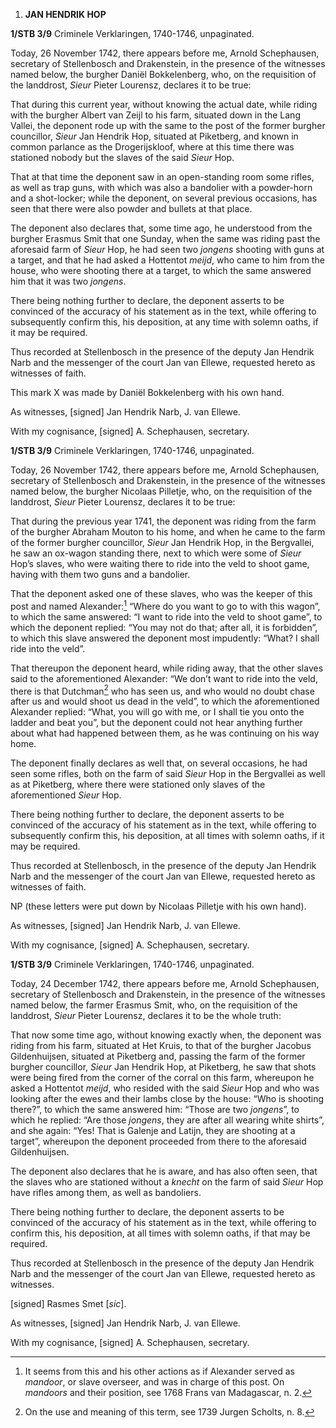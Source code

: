 1.  **JAN HENDRIK HOP**

**1/STB 3/9** Criminele Verklaringen, 1740-1746, unpaginated.

Today, 26 November 1742, there appears before me, Arnold Schephausen,
secretary of Stellenbosch and Drakenstein, in the presence of the
witnesses named below, the burgher Daniël Bokkelenberg, who, on the
requisition of the landdrost, *Sieur* Pieter Lourensz, declares it to be
true:

That during this current year, without knowing the actual date, while
riding with the burgher Albert van Zeijl to his farm, situated down in
the Lang Vallei, the deponent rode up with the same to the post of the
former burgher councillor, *Sieur* Jan Hendrik Hop, situated at
Piketberg, and known in common parlance as the Drogerijskloof, where at
this time there was stationed nobody but the slaves of the said *Sieur*
Hop.

That at that time the deponent saw in an open-standing room some rifles,
as well as trap guns, with which was also a bandolier with a powder-horn
and a shot-locker; while the deponent, on several previous occasions,
has seen that there were also powder and bullets at that place.

The deponent also declares that, some time ago, he understood from the
burgher Erasmus Smit that one Sunday, when the same was riding past the
aforesaid farm of *Sieur* Hop, he had seen two *jongens* shooting with
guns at a target, and that he had asked a Hottentot *meijd*, who came to
him from the house, who were shooting there at a target, to which the
same answered him that it was two *jongens*.

There being nothing further to declare, the deponent asserts to be
convinced of the accuracy of his statement as in the text, while
offering to subsequently confirm this, his deposition, at any time with
solemn oaths, if it may be required.

Thus recorded at Stellenbosch in the presence of the deputy Jan Hendrik
Narb and the messenger of the court Jan van Ellewe, requested hereto as
witnesses of faith.

This mark X was made by Daniël Bokkelenberg with his own hand.

As witnesses, \[signed\] Jan Hendrik Narb, J. van Ellewe.

With my cognisance, \[signed\] A. Schephausen, secretary.

**1/STB 3/9** Criminele Verklaringen, 1740-1746, unpaginated.

Today, 26 November 1742, there appears before me, Arnold Schephausen,
secretary of Stellenbosch and Drakenstein, in the presence of the
witnesses named below, the burgher Nicolaas Pilletje, who, on the
requisition of the landdrost, *Sieur* Pieter Lourensz, declares it to be
true:

That during the previous year 1741, the deponent was riding from the
farm of the burgher Abraham Mouton to his home, and when he came to the
farm of the former burgher councillor, *Sieur* Jan Hendrik Hop, in the
Bergvallei, he saw an ox-wagon standing there, next to which were some
of *Sieur* Hop’s slaves, who were waiting there to ride into the veld to
shoot game, having with them two guns and a bandolier.

That the deponent asked one of these slaves, who was the keeper of this
post and named Alexander:[^1] “Where do you want to go to with this
wagon”, to which the same answered: “I want to ride into the veld to
shoot game”, to which the deponent replied: “You may not do that; after
all, it is forbidden”, to which this slave answered the deponent most
impudently: “What? I shall ride into the veld”.

That thereupon the deponent heard, while riding away, that the other
slaves said to the aforementioned Alexander: “We don’t want to ride into
the veld, there is that Dutchman[^2] who has seen us, and who would no
doubt chase after us and would shoot us dead in the veld”, to which the
aforementioned Alexander replied: “What, you will go with me, or I shall
tie you onto the ladder and beat you”, but the deponent could not hear
anything further about what had happened between them, as he was
continuing on his way home.

The deponent finally declares as well that, on several occasions, he had
seen some rifles, both on the farm of said *Sieur* Hop in the Bergvallei
as well as at Piketberg, where there were stationed only slaves of the
aforementioned *Sieur* Hop.

There being nothing further to declare, the deponent asserts to be
convinced of the accuracy of his statement as in the text, while
offering to subsequently confirm this, his deposition, at all times with
solemn oaths, if it may be required.

Thus recorded at Stellenbosch, in the presence of the deputy Jan Hendrik
Narb and the messenger of the court Jan van Ellewe, requested hereto as
witnesses of faith.

NP (these letters were put down by Nicolaas Pilletje with his own hand).

As witnesses, \[signed\] Jan Hendrik Narb, J. van Ellewe.

With my cognisance, \[signed\] A. Schephausen, secretary.

**1/STB 3/9** Criminele Verklaringen, 1740-1746, unpaginated.

Today, 24 December 1742, there appears before me, Arnold Schephausen,
secretary of Stellenbosch and Drakenstein, in the presence of the
witnesses named below, the farmer Erasmus Smit, who, on the requisition
of the landdrost, *Sieur* Pieter Lourensz, declares it to be the whole
truth:

That now some time ago, without knowing exactly when, the deponent was
riding from his farm, situated at Het Kruis, to that of the burgher
Jacobus Gildenhuijsen, situated at Piketberg and, passing the farm of
the former burgher councillor, *Sieur* Jan Hendrik Hop, at Piketberg, he
saw that shots were being fired from the corner of the corral on this
farm, whereupon he asked a Hottentot *meijd*, who resided with the said
*Sieur* Hop and who was looking after the ewes and their lambs close by
the house: “Who is shooting there?”, to which the same answered him:
“Those are two *jongens*”, to which he replied: “Are those *jongens*,
they are after all wearing white shirts”, and she again: “Yes! That is
Galenje and Latijn, they are shooting at a target”, whereupon the
deponent proceeded from there to the aforesaid Gildenhuijsen.

The deponent also declares that he is aware, and has also often seen,
that the slaves who are stationed without a *knecht* on the farm of said
*Sieur* Hop have rifles among them, as well as bandoliers.

There being nothing further to declare, the deponent asserts to be
convinced of the accuracy of his statement as in the text, while
offering to confirm this, his deposition, at all times with solemn
oaths, if that may be required.

Thus recorded at Stellenbosch in the presence of the deputy Jan Hendrik
Narb and the messenger of the court Jan van Ellewe, requested hereto as
witnesses.

\[signed\] Rasmes Smet \[*sic*\].

As witnesses, \[signed\] Jan Hendrik Narb, J. van Ellewe.

With my cognisance, \[signed\] A. Schephausen, secretary.

[^1]: It seems from this and his other actions as if Alexander served as
    *mandoor*, or slave overseer, and was in charge of this post. On
    *mandoors* and their position, see 1768 Frans van Madagascar, n. 2.

[^2]: On the use and meaning of this term, see 1739 Jurgen Scholts, n.
    8.
